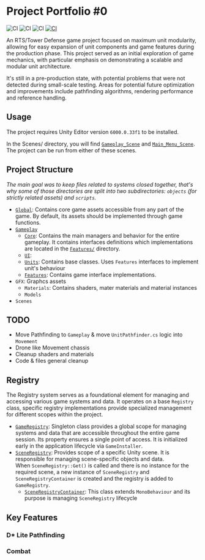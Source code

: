 # Project Portfolio #0

![CI](https://badgen.net/badge/License/MIT/blue)
![CI](https://badgen.net/badge/Unity/6000.0.33f1/blue)
![CI](https://badgen.net/badge/Status/In%20Progress/yellow)
[![CI](https://badgen.net/badge/LinkedIn/Konstanty%20Karczymarzyk/green)](https://linkedin.com/in/konstanty-karczymarzyk-a58625239)

An RTS/Tower Defense game project focused on maximum unit modularity, allowing for easy expansion of unit components and game features during the production phase.
This project served as an initial exploration of game mechanics, with particular emphasis on demonstrating a scalable and modular unit architecture.

It's still in a pre-production state, with potential problems that were not detected during small-scale testing.
Areas for potential future optimization and improvements include pathfinding algorithms, rendering performance and reference handling.

## Usage

The project requires Unity Editor version `6000.0.33f1` to be installed.

In the Scenes/ directory, you will find [`Gameplay_Scene`](Assets/Project_Portfolio/Scenes/Gameplay_Scene.unity) and
[`Main_Menu_Scene`](Assets/Project_Portfolio/Scenes/Main_Menu_Scene.unity). The project can be run from either of these scenes.


## Project Structure

*The main goal was to keep files related to systems closed together, that's why some of those directories are split into two subdirectories: `objects` (for strictly related assets) and `scripts`.*

- [`Global`](Assets/Project_Portfolio/Global): Contains core game assets accessible from any part of the game.
  By default, its assets should be implemented through game functions.
- [`Gameplay`](Assets/Project_Portfolio/Gameplay)
  - [`Core`](Assets/Project_Portfolio/Gameplay/Core): Contains the main managers and behavior for the entire gameplay.
    It contains interfaces definitions which implementations are located in the [`Features/`](Assets/Project_Portfolio/Features) directory. 
  - [`UI`](Assets/Project_Portfolio/Gameplay/UI):
  - [`Units`](Assets/Project_Portfolio/Gameplay/Units): Contains base classes. Uses `Features` interfaces to implement unit's behaviour 
  - [`Features`](Assets/Project_Portfolio/Gameplay/Features): Contains game interface implementations.
- `GFX`: Graphcs assets
  - `Materials`: Contains shaders, mater materials and material instances
  - `Models` 
- `Scenes`


## TODO

- Move Pathfinding to `Gameplay` & move `UnitPathfinder.cs` logic into `Movement`
- Drone like Movement chassis
- Cleanup shaders and materials
- Code & files general cleanup


## Registry

The Registry system serves as a foundational element for managing and accessing various game systems and data.
It operates on a base `Registry` class, specific registry implementations provide specialized management for different scopes within the project.

- [`GameRegistry`](`Assets/Project_Portfolio/Global/Scripts/Management/GameRegistry.cs`): Singleton class provides a global scope
  for managing systems and data that are accessible throughout the entire game session. Its property ensures a single point
  of access. It is initialized early in the application lifecycle via `GameInstaller`.
- [`SceneRegistry`](`Assets/Project_Portfolio/Gameplay/Manager/SceneRegistry.cs`): Provides scope of a specific Unity scene.
  It is responsible for managing scene-specific objects and data.<br>When `SceneRegistry::Get()` is called and
  there is no instance for the required scene, a new instance of `SceneRegistry` and `SceneRegistryContainer` is created
  and the registry is added to `GameRegistry`.
  - [`SceneRegistryContainer`](`Assets/Project_Portfolio/Gameplay/Manager/SceneRegistryContainer.cs`):
    This class extends `MonoBehaviour` and its purpose is managing `SceneRegistry` lifecycle

## Key Features

### D* Lite Pathfinding

### Combat
